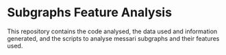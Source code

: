 # Subgraphs Feature Analysis

This repository contains the code analysed, the data used and information generated, and the scripts to analyse messari subgraphs and their features used. 